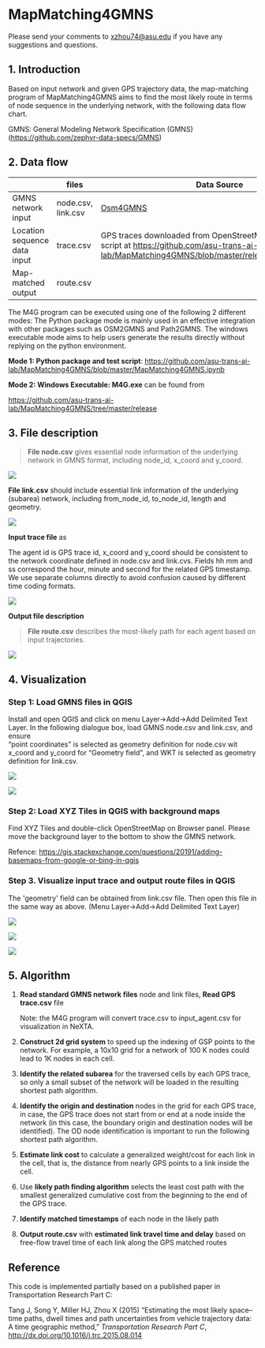 # MapMatching4GMNS

Please send your comments to <xzhou74@asu.edu> if you have any suggestions and
questions.

## 1. Introduction

Based on input network and given GPS trajectory data, the map-matching program
of MapMatching4GMNS aims to find the most likely route in terms of node sequence
in the underlying network, with the following data flow chart.

GMNS: General Modeling Network Specification (GMNS)
(<https://github.com/zephyr-data-specs/GMNS>)

## 2. Data flow

|                              | **files**          | **Data Source**                                                                                                                                                 | **Visualization**                                                                                                |
|------------------------------|--------------------|-----------------------------------------------------------------------------------------------------------------------------------------------------------------|------------------------------------------------------------------------------------------------------------------|
| GMNS network input           | node.csv, link.csv | [Osm4GMNS](https://osm2gmns.readthedocs.io/en/latest/)                                                                                                          | [QGIS](https://www.qgis.org/en/site/), [web interface for GMNS](https://asu-trans-ai-lab.github.io/index.html#/) |
| Location sequence data input | trace.csv          | GPS traces downloaded from OpenStreetMap, e.g., using the script at <https://github.com/asu-trans-ai-lab/MapMatching4GMNS/blob/master/release/get_gps_trace.py> | QGIS                                                                                                             |
| Map-matched output           | route.csv          |                                                                                                                                                                 | QGIS                                                                                                             |

The M4G program can be executed using one of the following 2 different modes:
The Python package mode is mainly used in an effective integration with other
packages such as OSM2GMNS and Path2GMNS. The windows executable mode aims to
help users generate the results directly without replying on the python
environment.

**Mode 1: Python package and test script**:
<https://github.com/asu-trans-ai-lab/MapMatching4GMNS/blob/master/MapMatching4GMNS.ipynb>

**Mode 2: Windows Executable: M4G.exe** can be found from

<https://github.com/asu-trans-ai-lab/MapMatching4GMNS/tree/master/release>

## 3. File description

>   **File node.csv** gives essential node information of the underlying network
>   in GMNS format, including node_id, x_coord and y_coord.

![](media/22d8257ea35209b83eefefa4eec814c0.png)

**File link.csv** should include essential link information of the underlying
(subarea) network, including from_node_id, to_node_id, length and geometry.

![](media/1da34b49eeacb8a53bd98896d6e5953e.png)

**Input trace file** as

The agent id is GPS trace id, x_coord and y_coord should be consistent to the
network coordinate defined in node.csv and link.cvs. Fields hh mm and ss
correspond the hour, minute and second for the related GPS timestamp. We use
separate columns directly to avoid confusion caused by different time coding
formats.

![](media/5fdd74e09597da19d58779b8aaa7fc60.png)

**Output file description**

>   **File route.csv** describes the most-likely path for each agent based on
>   input trajectories.

![](media/fbc4d80da3096a50ccd22e8d396b689c.png)

## 4. Visualization

### Step 1: Load GMNS files in QGIS

Install and open QGIS and click on menu Layer-\>Add-\>Add Delimited Text Layer.
In the following dialogue box, load GMNS node.csv and link.csv, and ensure  
“point coordinates” is selected as geometry definition for node.csv wit x_coord
and y_coord for “Geometry field”, and WKT is selected as geometry definition for
link.csv.

![](media/3e5f92dd1b7d253cde1e9f627a6962ce.png)

![](media/d38aebb8269ae232b9ea5a684558eced.png)

### Step 2: Load XYZ Tiles in QGIS with background maps

Find XYZ Tiles and double-click OpenStreetMap on Browser panel. Please move the
background layer to the bottom to show the GMNS network.

Refence:
<https://gis.stackexchange.com/questions/20191/adding-basemaps-from-google-or-bing-in-qgis>

### Step 3. Visualize input trace and output route files in QGIS

The 'geometry' field can be obtained from link.csv file. Then open this file in
the same way as above. (Menu Layer-\>Add-\>Add Delimited Text Layer)

![](media/4442e2534b75cc10507d353a26516509.png)

![](media/a83fb77f142a7b676f7c9f3f80953d0b.png)

![](media/bee94517db0f70b722b56c6fa93f2cfe.png)

## 5. Algorithm

1.  **Read standard GMNS network files** node and link files, **Read GPS
    trace.csv** file

    Note: the M4G program will convert trace.csv to input_agent.csv for
    visualization in NeXTA.

2.  **Construct 2d grid system** to speed up the indexing of GSP points to the
    network. For example, a 10x10 grid for a network of 100 K nodes could lead
    to 1K nodes in each cell.

3.  **Identify the related subarea** for the traversed cells by each GPS trace,
    so only a small subset of the network will be loaded in the resulting
    shortest path algorithm.

4.  **Identify the origin and destination** nodes in the grid for each GPS
    trace, in case, the GPS trace does not start from or end at a node inside
    the network (in this case, the boundary origin and destination nodes will be
    identified). The OD node identification is important to run the following
    shortest path algorithm.

5.  **Estimate link cost** to calculate a generalized weight/cost for each link
    in the cell, that is, the distance from nearly GPS points to a link inside
    the cell.

6.  Use **likely path finding algorithm** selects the least cost path with the
    smallest generalized cumulative cost from the beginning to the end of the
    GPS trace.

7.  **Identify matched timestamps** of each node in the likely path

8.  **Output route.csv** with **estimated link travel time and delay** based on
    free-flow travel time of each link along the GPS matched routes

## Reference

This code is implemented partially based on a published paper in Transportation
Research Part C:

Tang J, Song Y, Miller HJ, Zhou X (2015) “Estimating the most likely space–time
paths, dwell times and path uncertainties from vehicle trajectory data: A time
geographic method,” *Transportation Research Part C*,
<http://dx.doi.org/10.1016/j.trc.2015.08.014>

